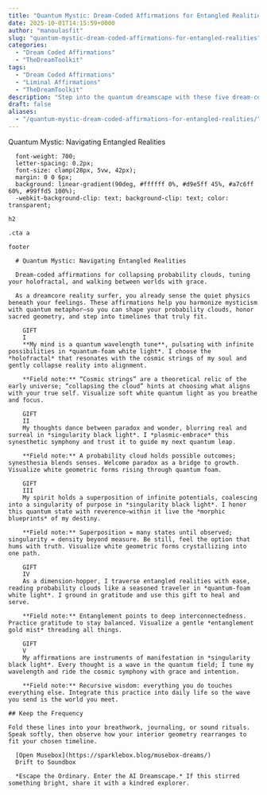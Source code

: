 ```yaml
---
title: "Quantum Mystic: Dream-Coded Affirmations for Entangled Realities"
date: 2025-10-01T14:15:59+0000
author: "manoulasfit"
slug: "quantum-mystic-dream-coded-affirmations-for-entangled-realities"
categories:
  - "Dream Coded Affirmations"
  - "TheDreamToolkit"
tags:
  - "Dream Coded Affirmations"
  - "Liminal Affirmations"
  - "TheDreamToolkit"
description: "Step into the quantum dreamscape with these five dream-coded affirmations. Designed to help you collapse probability clouds, traverse entangled realities, and align with your holofractal purpose, each affirmation is a shimmering gift to tune your inner frequency and manifest with intention."
draft: false
aliases:
  - "/quantum-mystic-dream-coded-affirmations-for-entangled-realities/"
---
```

Quantum Mystic: Navigating Entangled Realities

      font-weight: 700;
      letter-spacing: 0.2px;
      font-size: clamp(28px, 5vw, 42px);
      margin: 0 0 6px;
      background: linear-gradient(90deg, #ffffff 0%, #d9e5ff 45%, #a7c6ff 60%, #99ffd5 100%);
      -webkit-background-clip: text; background-clip: text; color: transparent;

    h2

    .cta a

    footer

      # Quantum Mystic: Navigating Entangled Realities

      Dream-coded affirmations for collapsing probability clouds, tuning your holofractal, and walking between worlds with grace.

      As a dreamcore reality surfer, you already sense the quiet physics beneath your feelings. These affirmations help you harmonize mysticism with quantum metaphor—so you can shape your probability clouds, honor sacred geometry, and step into timelines that truly fit.

        GIFT
        I
        **My mind is a quantum wavelength tune**, pulsating with infinite possibilities in *quantum-foam white light*. I choose the *holofractal* that resonates with the cosmic strings of my soul and gently collapse reality into alignment.

        **Field note:** “Cosmic strings” are a theoretical relic of the early universe; “collapsing the cloud” hints at choosing what aligns with your true self. Visualize soft white quantum light as you breathe and focus.

        GIFT
        II
        My thoughts dance between paradox and wonder, blurring real and surreal in *singularity black light*. I *plasmic-embrace* this synesthetic symphony and trust it to guide my next quantum leap.

        **Field note:** A probability cloud holds possible outcomes; synesthesia blends senses. Welcome paradox as a bridge to growth. Visualize white geometric forms rising through quantum foam.

        GIFT
        III
        My spirit holds a superposition of infinite potentials, coalescing into a singularity of purpose in *singularity black light*. I honor this quantum state with reverence—within it live the *morphic blueprints* of my destiny.

        **Field note:** Superposition = many states until observed; singularity = density beyond measure. Be still, feel the option that hums with truth. Visualize white geometric forms crystallizing into one path.

        GIFT
        IV
        As a dimension-hopper, I traverse entangled realities with ease, reading probability clouds like a seasoned traveler in *quantum-foam white light*. I ground in gratitude and use this gift to heal and serve.

        **Field note:** Entanglement points to deep interconnectedness. Practice gratitude to stay balanced. Visualize a gentle *entanglement gold mist* threading all things.

        GIFT
        V
        My affirmations are instruments of manifestation in *singularity black light*. Every thought is a wave in the quantum field; I tune my wavelength and ride the cosmic symphony with grace and intention.

        **Field note:** Recursive wisdom: everything you do touches everything else. Integrate this practice into daily life so the wave you send is the world you meet.

    ## Keep the Frequency

    Fold these lines into your breathwork, journaling, or sound rituals. Speak softly, then observe how your interior geometry rearranges to fit your chosen timeline.

      [Open Musebox](https://sparklebox.blog/musebox-dreams/)
      Drift to Soundbox

      *Escape the Ordinary. Enter the AI Dreamscape.* If this stirred something bright, share it with a kindred explorer.